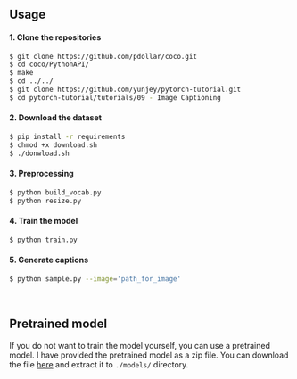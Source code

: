 ## Usage 


#### 1. Clone the repositories
```bash
$ git clone https://github.com/pdollar/coco.git
$ cd coco/PythonAPI/
$ make
$ cd ../../
$ git clone https://github.com/yunjey/pytorch-tutorial.git
$ cd pytorch-tutorial/tutorials/09 - Image Captioning
```

#### 2. Download the dataset

```bash
$ pip install -r requirements
$ chmod +x download.sh
$ ./donwload.sh
```

#### 3. Preprocessing

```bash
$ python build_vocab.py   
$ python resize.py
```

#### 4. Train the model

```bash
$ python train.py    
```

#### 5. Generate captions


```bash
$ python sample.py --image='path_for_image'
```

<br>

## Pretrained model 

If you do not want to train the model yourself, you can use a pretrained model. I have provided the pretrained model as a zip file. You can download the file [here](https://www.dropbox.com/s/btubjo73dc953zo/trained_model.egg?dl=0) and extract it to `./models/` directory.

